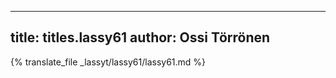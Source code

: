 
---
title: titles.lassy61
author: Ossi Törrönen
---
{% translate_file _lassyt/lassy61/lassy61.md %}